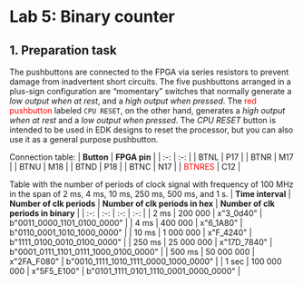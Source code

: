 # Lab 5: Binary counter

## 1. Preparation task

The pushbuttons are connected to the FPGA via series resistors to prevent damage from inadvertent short circuits. 
The five pushbuttons arranged in a plus-sign configuration are “momentary” switches that normally generate a *low output when at rest*, and a *high output when pressed*. 
The <font color="red">red pushbutton</font> labeled ```CPU RESET```, on the other hand, generates a *high output when at rest* and a *low output when pressed*. The *CPU RESET* button is intended to be used in EDK designs to reset the processor, but you can also use it as a general purpose pushbutton.

Connection table:
| **Button** | **FPGA pin** |
| :-: | :-: |
| BTNL | P17 |
| BTNR | M17 |
| BTNU | M18 |
| BTND | P18 |
| BTNC | N17 |
| <font color="red">BTNRES</font> | C12 |

Table with the number of periods of clock signal with frequency of 100 MHz in the span of 2 ms, 4 ms, 10 ms, 250 ms, 500 ms, and 1 s.
| **Time interval** | **Number of clk periods** | **Number of clk periods in hex** | **Number of clk periods in binary** |
| :-: | :-: | :-: | :-: |
| 2 ms | 200 000 | x"3_0d40" | b"0011_0000_1101_0100_0000" |
| 4 ms | 400 000 | x"6_1A80" | b"0110_0001_1010_1000_0000" |
| 10 ms | 1 000 000 | x"F_4240" | b"1111_0100_0010_0100_0000" |
| 250 ms | 25 000 000 | x"17D_7840" | b"0001_0111_1101_0111_1000_0100_0000" |
| 500 ms | 50 000 000 | x"2FA_F080" | b"0010_1111_1010_1111_0000_1000_0000" |
| 1 sec | 100 000 000 | x"5F5_E100" | b"0101_1111_0101_1110_0001_0000_0000" |